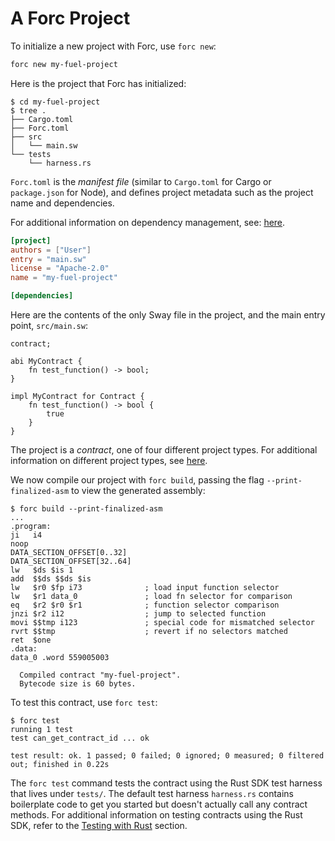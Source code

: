 # A Forc Project

To initialize a new project with Forc, use `forc new`:

```sh
forc new my-fuel-project
```

Here is the project that Forc has initialized:

```console
$ cd my-fuel-project
$ tree .
├── Cargo.toml
├── Forc.toml
├── src
│   └── main.sw
└── tests
    └── harness.rs
```

`Forc.toml` is the _manifest file_ (similar to `Cargo.toml` for Cargo or `package.json` for Node), and defines project metadata such as the project name and dependencies.

For additional information on dependency management, see: [here](../forc/dependencies.md).

```toml
[project]
authors = ["User"]
entry = "main.sw"
license = "Apache-2.0"
name = "my-fuel-project"

[dependencies]
```

Here are the contents of the only Sway file in the project, and the main entry point, `src/main.sw`:

```sway
contract;

abi MyContract {
    fn test_function() -> bool;
}

impl MyContract for Contract {
    fn test_function() -> bool {
        true
    }
}
```

The project is a _contract_, one of four different project types. For additional information on different project types, see [here](../sway-program-types/index.md).

We now compile our project with `forc build`, passing the flag `--print-finalized-asm` to view the generated assembly:

```console
$ forc build --print-finalized-asm
...
.program:
ji   i4
noop
DATA_SECTION_OFFSET[0..32]
DATA_SECTION_OFFSET[32..64]
lw   $ds $is 1
add  $$ds $$ds $is
lw   $r0 $fp i73              ; load input function selector
lw   $r1 data_0               ; load fn selector for comparison
eq   $r2 $r0 $r1              ; function selector comparison
jnzi $r2 i12                  ; jump to selected function
movi $$tmp i123               ; special code for mismatched selector
rvrt $$tmp                    ; revert if no selectors matched
ret  $one
.data:
data_0 .word 559005003

  Compiled contract "my-fuel-project".
  Bytecode size is 60 bytes.
```

To test this contract, use `forc test`:

```console
$ forc test
running 1 test
test can_get_contract_id ... ok

test result: ok. 1 passed; 0 failed; 0 ignored; 0 measured; 0 filtered out; finished in 0.22s
```

The `forc test` command tests the contract using the Rust SDK test harness that lives under `tests/`. The default test harness `harness.rs` contains boilerplate code to get you started but doesn't actually call any contract methods. For additional information on testing contracts using the Rust SDK, refer to the [Testing with Rust](../testing/testing-with-rust.md) section.
